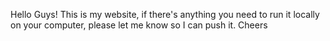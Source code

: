 Hello Guys! 
This is my website, if there's anything you need to run it locally on your computer, please let me know so I can push it. 
Cheers
